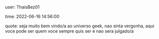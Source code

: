user: ThaisBez01

time: 2022-06-16 14:56:00

quote: seja muito bem vindo/a ao universo geek, nao sinta vergonha, aqui voce pode ser quem voce sempre quis ser e nao sera julgado/a
